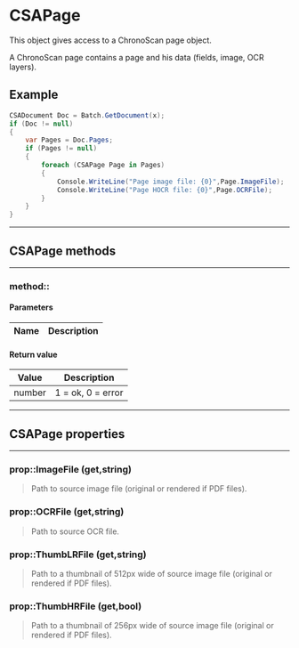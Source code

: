 # CSAPage

This object gives access to a ChronoScan page object.

A ChronoScan page contains a page and his data (fields, image, OCR layers).

## Example
```cs
CSADocument Doc = Batch.GetDocument(x);
if (Doc != null)
{
	var Pages = Doc.Pages;
	if (Pages != null)
	{
		foreach (CSAPage Page in Pages)
        {
			Console.WriteLine("Page image file: {0}",Page.ImageFile);
			Console.WriteLine("Page HOCR file: {0}",Page.OCRFile);
		}
	}
}
```
---
## CSAPage methods
---
### method::
#### Parameters
| Name				| Description		|
|-------------------|-------------------|
#### Return value
| Value				| Description		|
|-------------------|-------------------|
|number|1 = ok, 0 = error|
---
## CSAPage properties
---
### prop::ImageFile (get,string)
>Path to source image file (original or rendered if PDF files).
### prop::OCRFile (get,string)
>Path to source OCR file.
### prop::ThumbLRFile (get,string)
>Path to a thumbnail of 512px wide of source image file (original or rendered if PDF files).
### prop::ThumbHRFile (get,bool)
>Path to a thumbnail of 256px wide of source image file (original or rendered if PDF files).
